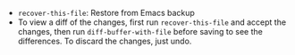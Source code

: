 - `recover-this-file`: Restore from Emacs backup
- To view a diff of the changes, first run `recover-this-file` and accept the changes, then run `diff-buffer-with-file` before saving to see the differences. To discard the changes, just undo.
